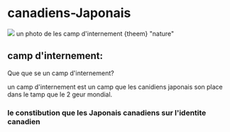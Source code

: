  # canadiens-Japonais
<img src="https://d3d0lqu00lnqvz.cloudfront.net/media/media/92aa135b-0f74-4928-9aa5-bb75671a11bc.jpg"/> 
un photo de les camp d'internement
{theem} "nature"




## camp d'internement:




 Que que se un camp d'internement?

   un camp d'internement est un camp que les canidiens japonais son place dans 
    le tamp que le 2 geur mondial.
    
    
    
    
### le constibution que les Japonais canadiens sur l'identite canadien





  
  
  
  
  






